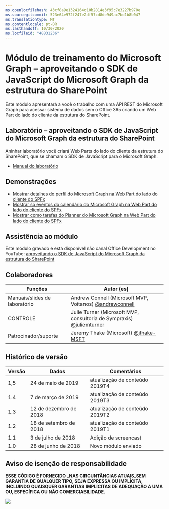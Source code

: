 ```yaml
---
ms.openlocfilehash: 43cf8a9e1324164c10b2814e3f95c7e3227b970e
ms.sourcegitcommit: 523e64e972f247e2df57cd8de949ac7bd1b8b047
ms.translationtype: MT
ms.contentlocale: pt-BR
ms.lasthandoff: 10/30/2020
ms.locfileid: "48831236"
---
```

# <a name="mdulo-de-treinamento-do-microsoft-graph--aproveitando-o-sdk-de-javascript-do-microsoft-graph-da-estrutura-do-sharepoint"></a>Módulo de treinamento do Microsoft Graph – aproveitando o SDK de JavaScript do Microsoft Graph da estrutura do SharePoint

Este módulo apresentará a você o trabalho com uma API REST do Microsoft Graph para acessar sistema de dados sem o Office 365 criando um Web Part do lado do cliente da estrutura do SharePoint.

## <a name="lab--aproveitando-o-sdk-de-javascript-do-microsoft-graph-da-estrutura-do-sharepoint"></a>Laboratório – aproveitando o SDK de JavaScript do Microsoft Graph da estrutura do SharePoint

Aninhar laboratório você criará Web Parts do lado do cliente da estrutura do SharePoint, que se chamam o SDK de JavaScript para o Microsoft Graph.

- [Manual do laboratório](./Lab.md)

## <a name="demonstraes"></a>Demonstrações

- [Mostrar detalhes do perfil do Microsoft Graph na Web Part do lado do cliente do SPFx](./Demos/01-personal-info)
- [Mostrar so eventos do calendário do Microsoft Graph na Web Part do lado do cliente do SPFx](./Demos/02-events)
- [Mostrar como tarefas do Planner do Microsoft Graph na Web Part do lado do cliente do SPFx](./Demos/03-tasks)

## <a name="assista-ao-mdulo"></a>Assistência ao módulo

Este módulo gravado e está disponível não canal Office Development no YouTube: [aproveitando o SDK de JavaScript do Microsoft Graph da estrutura do SharePoint](https://www.youtube.com/watch?v=U1JrBwP3vc8)

## <a name="colaboradores"></a>Colaboradores

| Funções | Autor (es) |
| -------------------- | ------------------------------------------------------------------------------------- |
| Manuais/slides de laboratório | Andrew Connell (Microsoft MVP, Voitanos) [@andrewconnell](//github.com/andrewconnell) |
| CONTROLE | Julie Turner (Microsoft MVP, consultoria de Sympraxis) [@juliemturner](//github.com/juliemturner) |
| Patrocinador/suporte | Jeremy Thake (Microsoft) [@jthake-MSFT](//github.com/jthake-msft) |

## <a name="histrico-de-verso"></a>Histórico de versão

| Versão | Dados | Comentários |
| ------- | ------------------ | ---------------------- |
| 1,5 | 24 de maio de 2019 | atualização de conteúdo 2019T4 |
| 1.4 | 7 de março de 2019 | atualização de conteúdo 2019T3 |
| 1.3 | 12 de dezembro de 2018 | atualização de conteúdo 2019T2 |
| 1.2 | 18 de setembro de 2018 | atualização de conteúdo 2019T1 |
| 1.1 | 3 de julho de 2018 | Adição de screencast |
| 1.0 | 28 de junho de 2018 | Novo módulo enviado |

## <a name="aviso-de-iseno-de-responsabilidade"></a>Aviso de isenção de responsabilidade

**ESSE CÓDIGO É FORNECIDO _NAS CIRCUNTÂNCIAS ATUAIS_SEM GARANTIA DE QUALQUER TIPO, SEJA EXPRESSA OU IMPLÍCITA, INCLUINDO QUAISQUER GARANTIAS IMPLÍCITAS DE ADEQUAÇÃO A UMA OU, ESPECÍFICA OU NÃO COMERCIABILIDADE.**

<img src="https://telemetry.sharepointpnp.com/msgraph-training-spfx" />
